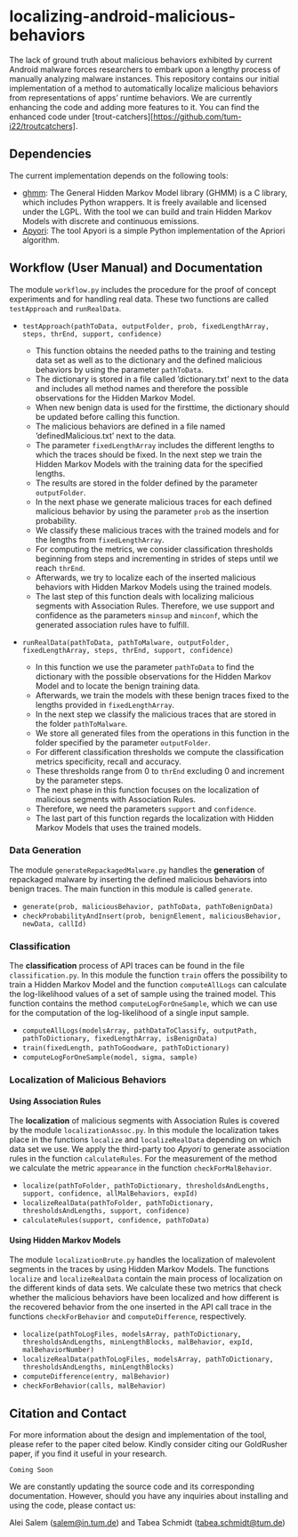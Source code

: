 # localizing-android-malicious-behaviors

The lack of ground truth about malicious behaviors exhibited by current Android malware forces researchers to embark upon a
lengthy process of manually analyzing malware instances. This repository contains our initial implementation of a method to automatically localize malicious behaviors from representations of apps’ runtime behaviors. We are currently enhancing the code and adding more features to it. You can find the enhanced code under [trout-catchers][https://github.com/tum-i22/troutcatchers].

## Dependencies
The current implementation depends on the following tools:
* [ghmm](http://ghmm.org/): The General Hidden Markov Model library (GHMM) is a C library, which includes Python wrappers. It is freely available and licensed under the LGPL. With the tool we can build and train Hidden Markov Models with discrete and continuous emissions.
* [Apyori](https://pypi.python.org/pypi/apyori/1.0.0): The tool Apyori is a simple Python implementation of the Apriori algorithm.

## Workflow (User Manual) and Documentation

The module `workflow.py` includes the procedure for the proof of concept experiments and for handling real data. These two functions are called `testApproach` and `runRealData`.

* ```testApproach(pathToData, outputFolder, prob, fixedLengthArray, steps, thrEnd, support, confidence)```
  * This function obtains the needed paths to the training and testing data set as well as to the dictionary and the defined malicious behaviors by using the parameter `pathToData`.
  * The dictionary is stored in a file called ’dictionary.txt’ next to the data and includes all method names and therefore the possible observations for the Hidden Markov Model. 
  * When new benign data is used for the firsttime, the dictionary should be updated before calling this function.
  * The malicious behaviors are defined in a file named ’definedMalicious.txt’ next to the data.
  * The parameter `fixedLengthArray` includes the different lengths to which the traces should be fixed. In the next step we train the Hidden Markov Models with the training data for the specified lengths.
  * The results are stored in the folder defined by the parameter `outputFolder`.
  * In the next phase we generate malicious traces for each defined malicious behavior by using the parameter `prob` as the
insertion probability.
  * We classify these malicious traces with the trained models and for the lengths from `fixedLengthArray`.
  * For computing the metrics, we consider classification thresholds beginning from steps and incrementing in strides of steps until we reach `thrEnd`.
  * Afterwards, we try to localize each of the inserted malicious behaviors with Hidden Markov Models using the trained models.
  * The last step of this function deals with localizing malicious segments with Association Rules. Therefore, we use support and confidence as the parameters `minsup` and `minconf`, which the generated association rules have to fulfill.

* ```runRealData(pathToData, pathToMalware, outputFolder, fixedLengthArray, steps, thrEnd, support, confidence)```
  * In this function we use the parameter `pathToData` to find the dictionary with the possible observations for the Hidden Markov Model and to locate the benign training data.
  * Afterwards, we train the models with these benign traces fixed to the lengths provided in `fixedLengthArray`.
  * In the next step we classify the malicious traces that are stored in the folder `pathToMalware`.
  * We store all generated files from the operations in this function in the folder specified by the parameter `outputFolder`.
  * For different classification thresholds we compute the classification metrics specificity, recall and accuracy.
  * These thresholds range from 0 to `thrEnd` excluding 0 and increment by the parameter steps.
  * The next phase in this function focuses on the localization of malicious segments with Association Rules.
  * Therefore, we need the parameters `support` and `confidence`.
  * The last part of this function regards the localization with Hidden Markov Models that uses the trained models.

### Data Generation

The module `generateRepackagedMalware.py` handles the **generation** of repackaged malware by inserting the defined malicious behaviors into benign traces. The main function in this module is called `generate`.

* ```generate(prob, maliciousBehavior, pathToData, pathToBenignData)```
* ```checkProbabilityAndInsert(prob, benignElement, maliciousBehavior, newData, callId)```

### Classification

The **classification** process of API traces can be found in the file `classification.py`. In this module the function `train` offers the possibility to train a Hidden Markov Model and the function `computeAllLogs` can calculate the log-likelihood values of a set of sample using the trained model. This function contains the method `computeLogForOneSample`, which we can use for the computation of the log-likelihood of a single input sample.

* ```computeAllLogs(modelsArray, pathDataToClassify, outputPath, pathToDictionary, fixedLengthArray, isBenignData)```
* ```train(fixedLength, pathToGoodware, pathToDictionary)```
* ```computeLogForOneSample(model, sigma, sample)```

### Localization of Malicious Behaviors
#### Using Association Rules
The **localization** of malicious segments with Association Rules is covered by the module `localizationAssoc.py`. In this module the localization takes place in the functions `localize` and `localizeRealData` depending on which data set we use. We apply the third-party too *Apyori* to generate association rules in the function `calculateRules`. For the measurement of the method we calculate the metric `appearance` in the function `checkForMalBehavior`.

* ```localize(pathToFolder, pathToDictionary, thresholdsAndLengths, support, confidence, allMalBehaviors, expId)```
* ```localizeRealData(pathToFolder, pathToDictionary, thresholdsAndLengths, support, confidence)```
* ```calculateRules(support, confidence, pathToData)```

#### Using Hidden Markov Models

The module `localizationBrute.py` handles the localization of malevolent segments in the traces by using Hidden Markov Models. The functions `localize` and `localizeRealData` contain the main process of localization on the different kinds of data sets. We calculate these two metrics that check whether the malicious behaviors have been localized and how different is the recovered behavior from the one inserted in the API call trace in the functions `checkForBehavior` and `computeDifference`, respectively.

* ```localize(pathToLogFiles, modelsArray, pathToDictionary, thresholdsAndLengths, minLengthBlocks, malBehavior, expId, malBehaviorNumber)```
* ```localizeRealData(pathToLogFiles, modelsArray, pathToDictionary, thresholdsAndLengths, minLengthBlocks)```
* ```computeDifference(entry, malBehavior)```
* ```checkForBehavior(calls, malBehavior)```

## Citation and Contact

For more information about the design and implementation of the tool, please refer to the paper cited below. Kindly consider citing our GoldRusher paper, if you find it useful in your research.

```
Coming Soon
```

We are constantly updating the source code and its corresponding documentation. However, should you have any inquiries about installing and using the code, please contact us:

Alei Salem (salem@in.tum.de) and Tabea Schmidt (tabea.schmidt@tum.de)
